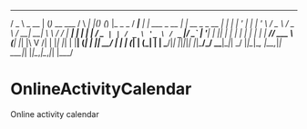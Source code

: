   ___        _ _               _        _   _       _ _          ____      _                 _
 / _ \ _ __ | (_)_ __   ___   / \   ___| |_(_)_   _(_) |_ _   _ / ___|__ _| |  ___ _ __   __| | __ _ _ __ 
| | | | '_ \| | | '_ \ / _ \ / _ \ / __| __| \ \ / / | __| | | | |   / _` | | / _ \ '_ \ / _` |/ _` | '__|
| |_| | | | | | | | | |  __// ___ \ (__| |_| |\ V /| | |_| |_| | |__| (_| | ||  __/ | | | (_| | (_| | |
 \___/|_| |_|_|_|_| |_|\___/_/   \_\___|\__|_| \_/ |_|\__|\__, |\____\__,_|_| \___|_| |_|\__,_|\__,_|_|
                                                          |___/              


OnlineActivityCalendar
======================

Online activity calendar
